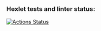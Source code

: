 ### Hexlet tests and linter status:
[![Actions Status](https://github.com/SleekHarpy/python-project-lvl1/workflows/hexlet-check/badge.svg)](https://github.com/SleekHarpy/python-project-lvl1/actions)